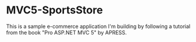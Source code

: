 # MVC5-SportsStore

This is a sample e-commerce application I'm building by following a tutorial from the book "Pro ASP.NET MVC 5" by APRESS.
